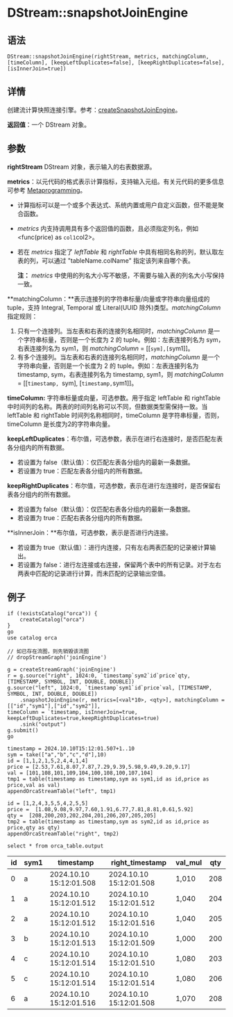 # DStream::snapshotJoinEngine

## 语法

`DStream::snapshotJoinEngine(rightStream, metrics, matchingColumn,
[timeColumn], [keepLeftDuplicates=false], [keepRightDuplicates=false],
[isInnerJoin=true])`

## 详情

创建流计算快照连接引擎。参考：[createSnapshotJoinEngine](../c/createsnapshotjoinengine.md)。

**返回值**：一个 DStream 对象。

## 参数

**rightStream** DStream 对象，表示输入的右表数据源。

**metrics**：以元代码的格式表示计算指标，支持输入元组。有关元代码的更多信息可参考 [Metaprogramming](../c/../../progr/objs/meta_progr.md)。

* 计算指标可以是一个或多个表达式、系统内置或用户自定义函数，但不能是聚合函数。
* *metrics* 内支持调用具有多个返回值的函数，且必须指定列名，例如 <func(price) as
  `col1`col2>。
* 若在 *metrics* 指定了 *leftTable* 和 *rightTable*
  中具有相同名称的列，默认取左表的列，可以通过 "tableName.colName" 指定该列来自哪个表。

  **注：**
  *metrics* 中使用的列名大小写不敏感，不需要与输入表的列名大小写保持一致。

**matchingColumn：**表示连接列的字符串标量/向量或字符串向量组成的 tuple，支持 Integral,
Temporal 或 Literal(UUID 除外)类型。*matchingColumn* 指定规则：

1. 只有一个连接列。当左表和右表的连接列名相同时，*matchingColumn* 是一个字符串标量，否则是一个长度为 2 的
   tuple。例如：左表连接列名为 sym，右表连接列名为 sym1，则 *matchingColumn* =
   [[`sym],[`sym1]]。
2. 有多个连接列。当左表和右表的连接列名相同时，*matchingColumn* 是一个字符串向量，否则是一个长度为 2 的
   tuple。例如：左表连接列名为 timestamp, sym，右表连接列名为 timestamp, sym1，则
   *matchingColumn* = [[`timestamp, `sym],
   [`timestamp,`sym1]]。

**timeColumn:** 字符串标量或向量，可选参数。用于指定 leftTable 和 rightTable
中时间列的名称。两表的时间列名称可以不同，但数据类型需保持一致。当 leftTable 和 rightTable 时间列名称相同时，timeColumn
是字符串标量，否则，timeColumn 是长度为2的字符串向量。

**keepLeftDuplicates**：布尔值，可选参数，表示在进行右连接时，是否匹配左表各分组内的所有数据。

* 若设置为 false（默认值）：仅匹配左表各分组内的最新一条数据。
* 若设置为 true：匹配左表各分组内的所有数据。

**keepRightDuplicates**：布尔值，可选参数，表示在进行左连接时，是否保留右表各分组内的所有数据。

* 若设置为 false（默认值）：仅匹配右表各分组内的最新一条数据。
* 若设置为 true：匹配右表各分组内的所有数据。

**isInnerJoin：**布尔值，可选参数，表示是否进行内连接。

* 若设置为 true（默认值）：进行内连接，只有左右两表匹配的记录被计算输出。
* 若设置为 false：进行左连接或右连接，保留两个表中的所有记录。对于左右两表中匹配的记录进行计算，而未匹配的记录输出空值。

## 例子

```
if (!existsCatalog("orca")) {
	createCatalog("orca")
}
go
use catalog orca

// 如已存在流图，则先销毁该流图
// dropStreamGraph('joinEngine')

g = createStreamGraph('joinEngine')
r = g.source("right", 1024:0, `timestamp`sym2`id`price`qty, [TIMESTAMP, SYMBOL, INT, DOUBLE, DOUBLE])
g.source("left", 1024:0, `timestamp`sym1`id`price`val, [TIMESTAMP, SYMBOL, INT, DOUBLE, DOUBLE])
    .snapshotJoinEngine(r, metrics=[<val*10>, <qty>], matchingColumn = [["id","sym1"],["id","sym2"]],
timeColumn = `timestamp, isInnerJoin=true, keepLeftDuplicates=true,keepRightDuplicates=true)
    .sink("output")
g.submit()
go

timestamp = 2024.10.10T15:12:01.507+1..10
sym = take(["a","b","c","d"],10)
id = [1,1,2,1,5,2,4,4,1,4]
price = [2.53,7.61,8.07,7.87,7.29,9.39,5.98,9.49,9.20,9.17]
val = [101,108,101,109,104,100,108,100,107,104]
tmp1 = table(timestamp as timestamp,sym as sym1,id as id,price as price,val as val)
appendOrcaStreamTable("left", tmp1)

id = [1,2,4,3,5,5,4,2,5,5]
price =  [1.08,9.08,9.97,7.60,1.91,6.77,7.81,8.81,0.61,5.92]
qty =  [208,200,203,202,204,201,206,207,205,205]
tmp2 = table(timestamp as timestamp,sym as sym2,id as id,price as price,qty as qty)
appendOrcaStreamTable("right", tmp2)

select * from orca_table.output
```

| id | sym1 | timestamp | right\_timestamp | val\_mul | qty |
| --- | --- | --- | --- | --- | --- |
| 0 | a | 2024.10.10 15:12:01.508 | 2024.10.10 15:12:01.508 | 1,010 | 208 |
| 1 | a | 2024.10.10 15:12:01.512 | 2024.10.10 15:12:01.512 | 1,040 | 204 |
| 2 | a | 2024.10.10 15:12:01.512 | 2024.10.10 15:12:01.516 | 1,040 | 205 |
| 3 | b | 2024.10.10 15:12:01.513 | 2024.10.10 15:12:01.509 | 1,000 | 200 |
| 4 | c | 2024.10.10 15:12:01.514 | 2024.10.10 15:12:01.510 | 1,080 | 203 |
| 5 | c | 2024.10.10 15:12:01.514 | 2024.10.10 15:12:01.514 | 1,080 | 206 |
| 6 | a | 2024.10.10 15:12:01.516 | 2024.10.10 15:12:01.508 | 1,070 | 208 |

